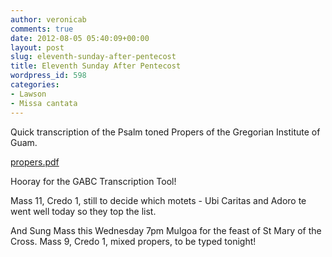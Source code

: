 ```yaml
---
author: veronicab
comments: true
date: 2012-08-05 05:40:09+00:00
layout: post
slug: eleventh-sunday-after-pentecost
title: Eleventh Sunday After Pentecost
wordpress_id: 598
categories:
- Lawson
- Missa cantata
---
```


Quick transcription of the Psalm toned Propers of the Gregorian Institute of Guam.

[propers.pdf](http://repleatur.net/wp-content/uploads/2012/08/propers2.pdf)

Hooray for the GABC Transcription Tool!

Mass 11, Credo 1, still to decide which motets - Ubi Caritas and Adoro te went well today so they top the list.

And Sung Mass this Wednesday 7pm Mulgoa for the feast of St Mary of the Cross.  Mass 9, Credo 1, mixed propers, to be typed tonight!

